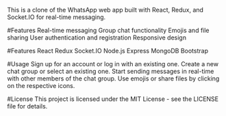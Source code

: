 This is a clone of the WhatsApp web app built with React, Redux, and Socket.IO for real-time messaging.

#Features
Real-time messaging
Group chat functionality
Emojis and file sharing
User authentication and registration
Responsive design

#Features
React
Redux
Socket.IO
Node.js
Express
MongoDB
Bootstrap


#Usage
Sign up for an account or log in with an existing one.
Create a new chat group or select an existing one.
Start sending messages in real-time with other members of the chat group.
Use emojis or share files by clicking on the respective icons.

#License
This project is licensed under the MIT License - see the LICENSE file for details.



